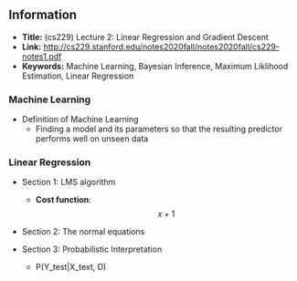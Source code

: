 ## Information

- **Title:** (cs229) Lecture 2: Linear Regression and Gradient Descent
- **Link:** http://cs229.stanford.edu/notes2020fall/notes2020fall/cs229-notes1.pdf
- **Keywords:** Machine Learning, Bayesian Inference, Maximum Liklihood Estimation, Linear Regression


### Machine Learning
* Definition of Machine Learning  
   - Finding a model and its parameters so that the resulting predictor performs well on unseen data
   
   
### Linear Regression

* Section 1: LMS algorithm  
   - **Cost function**: $$x + 1 $$  

* Section 2: The normal equations

* Section 3: Probabilistic Interpretation
    * P(Y_test|X_text, D)
    

